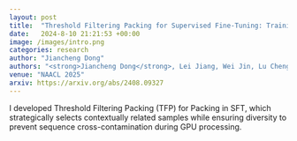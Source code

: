 ```yaml
---
layout: post
title:  "Threshold Filtering Packing for Supervised Fine-Tuning: Training Related Samples within Packs"
date:   2024-8-10 21:21:53 +00:00
image: /images/intro.png
categories: research
author: "Jiancheng Dong"
authors: "<strong>Jiancheng Dong</strong>, Lei Jiang, Wei Jin, Lu Cheng"
venue: "NAACL 2025"
arxiv: https://arxiv.org/abs/2408.09327
---
```

I developed Threshold Filtering Packing (TFP) for Packing in SFT, which strategically selects contextually related samples while ensuring diversity to prevent sequence cross-contamination during GPU processing.
